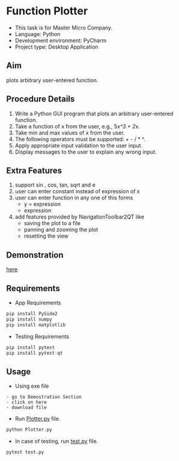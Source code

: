 # Function Plotter
- This task is for Master Micro Company.
- Language: Python
- Development environment: PyCharm
- Project type: Desktop Application
## Aim
plots arbitrary user-entered function. 
## Procedure Details
1. Write a Python GUI program that plots an arbitrary user-entered function.
2. Take a function of x from the user, e.g., 5*x^3 + 2*x.
3. Take min and max values of x from the user.
4. The following operators must be supported: + - / * ^.
5. Apply appropriate input validation to the user input.
6. Display messages to the user to explain any wrong input.

## Extra Features
1. support sin , cos, tan, sqrt and e
2. user can enter constant instead of expression of x
3. user can enter function in any one of this forms
    - y = expression
    - expression
4. add features provided by NavigationToolbar2QT like
    - saving the plot to a file
    - panning and zooming the plot
    - resetting the view
## Demonstration
[here](https://drive.google.com/file/d/1NpscHyk2DUu0jgxtbNaKNMkCAH-PVyGW/view?usp=sharing)

## Requirements
* App Requirements 
```python
pip install PySide2
pip install numpy
pip install matplotlib
```
* Testing Requirements
```python
pip install pytest
pip install pytest-qt
```

## Usage
* Using exe file
```
- go to Demostration Section
- click on here
- download file
```
* Run [Plotter.py](Plotter.py) file.
```python
python Plotter.py
```
* In case of testing, run [test.py](test.py) file.
```python
pytest test.py
```
